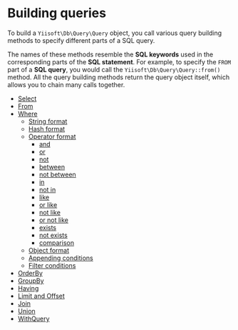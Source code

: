 # Building queries

To build a `Yiisoft\Db\Query\Query` object, you call various query building methods to specify different parts
of a SQL query.

The names of these methods resemble the **SQL keywords** used in the corresponding parts of the **SQL statement**.
For example, to specify the `FROM` part of a **SQL query**, you would call the `Yiisoft\Db\Query\Query::from()` method.
All the query building methods return the query object itself, which allows you to chain many calls together.

- [Select](../query/select.md)
- [From](../query/from.md)
- [Where](../query/where.md)
  - [String format](../query/where.md#string-format)
  - [Hash format](../query/where.md#hash-format)
  - [Operator format](../query/where.md#operator-format)
    - [and](../query/where.md#and)
    - [or](../query/where.md#or)
    - [not](../query/where.md#not)
    - [between](../query/where.md#between)
    - [not between](../query/where.md#not-between)
    - [in](../query/where.md#in)
    - [not in](../query/where.md#not-in)
    - [like](../query/where.md#like)
    - [or like](../query/where.md#or-like)
    - [not like](../query/where.md#not-like)
    - [or not like](../query/where.md#or-not-like)
    - [exists](../query/where.md#exists)
    - [not exists](../query/where.md#not-exists)
    - [comparison](../query/where.md#comparison)
  - [Object format](../query/where.md#object-format)
  - [Appending conditions](../query/where.md#appending-conditions)
  - [Filter conditions](../query/where.md#filter-conditions)
- [OrderBy](../query/order-by.md)
- [GroupBy](../query/group-by.md)
- [Having](../query/having.md)
- [Limit and Offset](../query/limit-and-offset.md)
- [Join](../query/join.md)
- [Union](../query/union.md)
- [WithQuery](../query/with-query.md)

